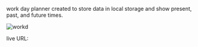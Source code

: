 work day planner created to store data in local storage and show present, past, and future times. 


![workd](https://user-images.githubusercontent.com/79384523/115178048-0edf8400-a096-11eb-81f8-d1b7b95f9090.png)



live URL:
